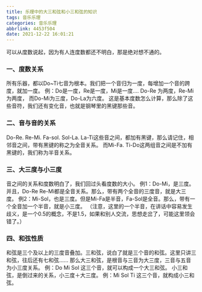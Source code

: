 ```yaml
---
title: 乐理中的大三和弦和小三和弦的知识
tags: 音乐乐理
categories: 音乐乐理
abbrlink: 4453f504
date: 2021-12-22 16:01:21
---
```


可以从度数说起，因为有人连度数都还不明白，那是绝对想不通的。

### 一、度数关系
所有乐器，都以Do~Ti七音为根本。我们把一个音归为一度，每增加一个音的跨度，就加一度。
例：Do是一度，Re是一度，Mi是一度....
Do-Re 为两度，Re-Mi为两度，
而Do-Mi为三度，Do-La为六度。
这是基本度数怎么计算，那么除了这些音符，我们还有变化音，也就是钢琴里的黑键那些音。

### 二、音与音的关系
Do-Re. Re-Mi. Fa-sol. Sol-La. La-Ti这些音之间，都加有黑键，那么请记住，相邻音之间，带有黑键的称之为全音关系。
而Mi-Fa. Ti-Do这两组音之间是不加有黑键的，我们称为半音关系。

### 三、大三度与小三度
音之间的关系和度数明白了，我们回过头看度数的大小。
例1：Do-Mi，是三度。并且，Do-Re Re-Mi都是全音关系。那么，带有两个全音的三度音，就是大三度。
例2：Mi-Sol，也是三度。但是Mi-Fa是半音，Fa-Sol是全音。那么，带有一个全音加一个半音，就是小三度。
（注意，这里的一个半音，在讲话中容易发生歧义，是一个0.5的概念，不是1.5，如果和别人交流，思想走岔了，可能这里领会错了。）

### 四、和弦性质
和弦是三个及以上的三度音叠加。三和弦，说白了就是三个音的和弦。这里只讲三和弦，往后还有七和弦......
那么大三和弦，是根音与三音为大三度，三音与五音为小三度关系。
例：Do Mi Sol 这三个音，就可以构成一个大三和弦。
小三和弦，是倒过来的关系，小三度＋大三度。
例：Mi Sol Ti 这三个音，就构成小三和弦。


